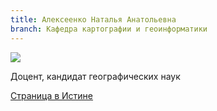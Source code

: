 ```yaml
---
title: Алексеенко Наталья Анатольевна
branch: Кафедра картографии и геоинформатики
---
```


![](~/assets/images/ana.jpg)

Доцент, кандидат географических наук

[Страница в Истине](https://istina.msu.ru/workers/446193)
